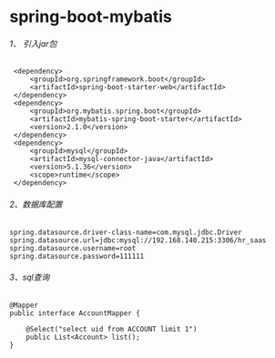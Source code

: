 # spring-boot-mybatis

###### 1、 引入jar包
     <dependency>
         <groupId>org.springframework.boot</groupId>
         <artifactId>spring-boot-starter-web</artifactId>
     </dependency>
     <dependency>
         <groupId>org.mybatis.spring.boot</groupId>
         <artifactId>mybatis-spring-boot-starter</artifactId>
         <version>2.1.0</version>
     </dependency>
     <dependency>
         <groupId>mysql</groupId>
         <artifactId>mysql-connector-java</artifactId>
         <version>5.1.36</version>
         <scope>runtime</scope>
     </dependency>
    
###### 2、数据库配置
    spring.datasource.driver-class-name=com.mysql.jdbc.Driver
    spring.datasource.url=jdbc:mysql://192.168.140.215:3306/hr_saas
    spring.datasource.username=root
    spring.datasource.password=111111
    
###### 3、sql查询
    @Mapper
    public interface AccountMapper {
    
        @Select("select uid from ACCOUNT limit 1")
        public List<Account> list();
    }